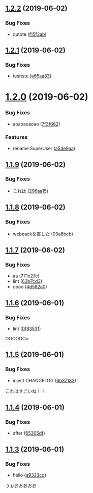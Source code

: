 ## [1.2.2](https://github.com/mitsuru793/example-semantic-release/compare/v1.2.1...v1.2.2) (2019-06-02)


### Bug Fixes

* qutote ([f15f3ab](https://github.com/mitsuru793/example-semantic-release/commit/f15f3ab))

## [1.2.1](https://github.com/mitsuru793/example-semantic-release/compare/v1.2.0...v1.2.1) (2019-06-02)


### Bug Fixes

* testtste ([a65aa83](https://github.com/mitsuru793/example-semantic-release/commit/a65aa83))

# [1.2.0](https://github.com/mitsuru793/example-semantic-release/compare/v1.1.9...v1.2.0) (2019-06-02)


### Bug Fixes

* aoaoaoaoao ([7f3f662](https://github.com/mitsuru793/example-semantic-release/commit/7f3f662))


### Features

* rename SuperUser ([a54e9aa](https://github.com/mitsuru793/example-semantic-release/commit/a54e9aa))

## [1.1.9](https://github.com/mitsuru793/example-semantic-release/compare/v1.1.8...v1.1.9) (2019-06-02)


### Bug Fixes

* これは ([296aa15](https://github.com/mitsuru793/example-semantic-release/commit/296aa15))

## [1.1.8](https://github.com/mitsuru793/example-semantic-release/compare/v1.1.7...v1.1.8) (2019-06-02)


### Bug Fixes

* webpackを直した ([03a8bcb](https://github.com/mitsuru793/example-semantic-release/commit/03a8bcb))

## [1.1.7](https://github.com/mitsuru793/example-semantic-release/compare/v1.1.6...v1.1.7) (2019-06-02)


### Bug Fixes

* aa ([771e27c](https://github.com/mitsuru793/example-semantic-release/commit/771e27c))
* lint ([63b7cd3](https://github.com/mitsuru793/example-semantic-release/commit/63b7cd3))
* oooo ([4d582a0](https://github.com/mitsuru793/example-semantic-release/commit/4d582a0))

## [1.1.6](https://github.com/mitsuru793/example-semantic-release/compare/v1.1.5...v1.1.6) (2019-06-01)


### Bug Fixes

* lint ([0f83531](https://github.com/mitsuru793/example-semantic-release/commit/0f83531))

OOOOOOo
## [1.1.5](https://github.com/mitsuru793/example-semantic-release/compare/v1.1.4...v1.1.5) (2019-06-01)


### Bug Fixes

* inject CHANGELOG ([6b37183](https://github.com/mitsuru793/example-semantic-release/commit/6b37183))

これはすごいね！！

## [1.1.4](https://github.com/mitsuru793/example-semantic-release/compare/v1.1.3...v1.1.4) (2019-06-01)


### Bug Fixes

* after ([65305df](https://github.com/mitsuru793/example-semantic-release/commit/65305df))

## [1.1.3](https://github.com/mitsuru793/example-semantic-release/compare/v1.1.2...v1.1.3) (2019-06-01)


### Bug Fixes

* hello ([a9323cd](https://github.com/mitsuru793/example-semantic-release/commit/a9323cd))


うぉおおおおお
